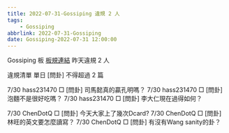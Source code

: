 ```yaml
---
title: 2022-07-31-Gossiping 違規 2 人
tags:
    - Gossiping
abbrlink: 2022-07-31-Gossiping
date: Gossiping-2022-07-31 12:00:00
---
```

Gossiping 板 [板規連結](https://www.ptt.cc/bbs/Gossiping/M.1637425085.A.07D.html)
昨天違規 2 人
<!-- more -->

違規清單
單日 [問卦] 不得超過 2 篇

7/30 hass231470 □ [問卦] 司馬懿真的贏孔明嗎？
7/30 hass231470 □ [問卦] 泡麵不是很好吃嗎？
7/30 hass231470 □ [問卦] 李大仁現在過得如何？

7/30 ChenDotQ □ [問卦] 今天大家上了幾次Dcard?
7/30 ChenDotQ □ [問卦] 林旺的英文要怎麼讀寫？
7/30 ChenDotQ □ [問卦] 有沒有Wang sanity的卦？